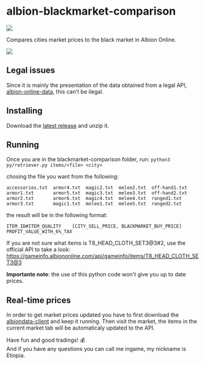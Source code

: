 # albion-blackmarket-comparison
[![](https://img.shields.io/github/downloads/felipelincoln/albion-blackmarket-comparison/total)](https://github.com/felipelincoln/albion-blackmarket-comparison/releases)

Compares cities market prices to the black market in Albion Online.

![](https://raw.githubusercontent.com/felipelincoln/albion-blackmarket-comparison/master/screenshot.png)

## Legal issues
Since it is mainly the presentation of the data obtained from a legal API, [albion-online-data](https://www.albion-online-data.com/), this can't be ilegal.

## Installing

Download the [latest release](https://github.com/felipelincoln/albion-blackmarket-comparison/releases) and unzip it.

## Running

Once you are in the blackmarket-comparison folder, run:
``
python3 py/retriever.py items/<file> <city>
``

chosing the file you want from the following:

```
accessories.txt  armor4.txt  magic2.txt  melee2.txt  off-hand1.txt
armor1.txt       armor5.txt  magic3.txt  melee3.txt  off-hand2.txt
armor2.txt       armor6.txt  magic4.txt  melee4.txt  ranged1.txt
armor3.txt       magic1.txt  melee1.txt  melee5.txt  ranged2.txt
```

the result will be in the following format:

``
ITEM_ID#ITEM_QUALITY	[CITY_SELL_PRICE, BLACKMARKET_BUY_PRICE] PROFIT_VALUE_WITH_6%_TAX
``

If you are not sure what items is T8_HEAD_CLOTH_SET3@3#2, use the official API to take a look:
https://gameinfo.albiononline.com/api/gameinfo/items/T8_HEAD_CLOTH_SET3@3

**Importante note**: the use of this python code won't give you up to date prices.

## Real-time prices
In order to get market prices updated you have to first download the [albiondata-client](https://github.com/BroderickHyman/albiondata-client/releases) and keep it running. Then visit the market, the items in the current market tab will be automaticaly updated to the API.

Have fun and good tradings! :moneybag:  
And if you have any questions you can call me ingame, my nickname is Etiopia.
